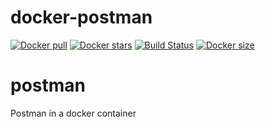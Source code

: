 # docker-postman
[![Docker pull](https://img.shields.io/docker/pulls/nouchka/postman)](https://hub.docker.com/r/nouchka/postman/)
[![Docker stars](https://img.shields.io/docker/stars/nouchka/postman)](https://hub.docker.com/r/nouchka/postman/)
[![Build Status](https://gitlab.com/japromis/docker-postman/badges/master/pipeline.svg)](https://gitlab.com/japromis/docker-postman/pipelines)
[![Docker size](https://img.shields.io/docker/image-size/nouchka/postman/latest)](https://hub.docker.com/r/nouchka/postman/)

# postman
Postman in a docker container
